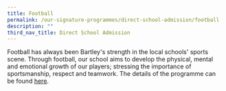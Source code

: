 ```yaml
---
title: Football
permalink: /our-signature-programmes/direct-school-admission/football
description: ""
third_nav_title: Direct School Admission
---
```

Football has always been Bartley's strength in the local schools' sports scene. Through football, our school aims to develop the physical, mental and emotional growth of our players; stressing the importance of sportsmanship, respect and teamwork. The details of the programme can be found [here](https://bartleysec-moe-edu-sg-admin.cwp.sg/our-holistic-curriculum/co-curricular-activities/sports-n-games/football).